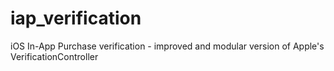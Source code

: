 iap_verification
================

iOS In-App Purchase verification - improved and modular version of Apple's VerificationController